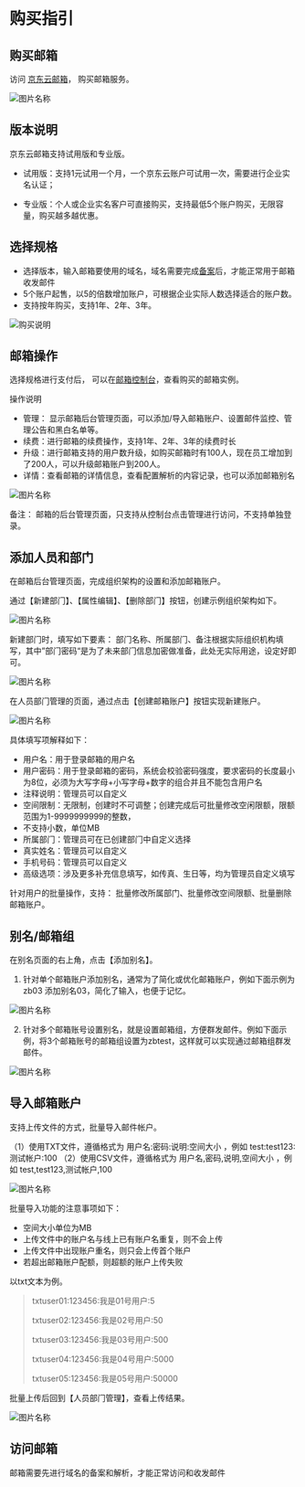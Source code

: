 # 购买指引

## 购买邮箱
访问 [京东云邮箱](https://www.jdcloud.com/cn/products/jdcloudmail)， 购买邮箱服务。


![图片名称]()


## 版本说明

京东云邮箱支持试用版和专业版。

- 试用版：支持1元试用一个月，一个京东云账户可试用一次，需要进行企业实名认证；

- 专业版：个人或企业实名客户可直接购买，支持最低5个账户购买，无限容量，购买越多越优惠。


## 选择规格

- 选择版本，输入邮箱要使用的域名，域名需要完成[备案](https://record-console.jdcloud.com/)后，才能正常用于邮箱收发邮件
- 5个账户起售，以5的倍数增加账户，可根据企业实际人数选择适合的账户数。
- 支持按年购买，支持1年、2年、3年。

![购买说明](https://img1.jcloudcs.com/cn/image/jdcloud-mail/%E9%82%AE%E4%BB%B6%E8%B4%AD%E4%B9%B0%E9%A1%B5.png)


## 邮箱操作

选择规格进行支付后， 可以在[邮箱控制台](https://jdcloud-mail-console.jdcloud.com/list)，查看购买的邮箱实例。

操作说明
- 管理： 显示邮箱后台管理页面，可以添加/导入邮箱账户、设置邮件监控、管理公告和黑白名单等。
- 续费：进行邮箱的续费操作，支持1年、2年、3年的续费时长
- 升级：进行邮箱支持的用户数升级，如购买邮箱时有100人，现在员工增加到了200人，可以升级邮箱账户到200人。
- 详情：查看邮箱的详情信息，查看配置解析的内容记录，也可以添加邮箱别名


![图片名称]()


备注： 邮箱的后台管理页面，只支持从控制台点击管理进行访问，不支持单独登录。


## 添加人员和部门

在邮箱后台管理页面，完成组织架构的设置和添加邮箱账户。

通过【新建部⻔】、【属性编辑】、【删除部⻔】按钮，创建示例组织架构如下。


![图片名称]()


新建部⻔时，填写如下要素：
部⻔名称、所属部⻔、备注根据实际组织机构填写，其中”部⻔密码“是为了未来部⻔信息加密做准备，此处⽆实际⽤途，设定好即可。

![图片名称]()


在⼈员部⻔管理的⻚⾯，通过点击【创建邮箱账户】按钮实现新建账户。


![图片名称]()


具体填写项解释如下：
- ⽤户名：⽤于登录邮箱的⽤户名
- ⽤户密码：⽤于登录邮箱的密码，系统会校验密码强度，要求密码的⻓度最⼩为8位，必须为⼤写字⺟+⼩写字⺟+数字的组合并且不能包含⽤户名
- 注释说明：管理员可以⾃定义
- 空间限制：⽆限制，创建时不可调整；创建完成后可批量修改空闲限额，限额范围为1-9999999999的整数，
- 不⽀持⼩数，单位MB
- 所属部⻔：管理员可在已创建部⻔中⾃定义选择
- 真实姓名：管理员可以⾃定义
- ⼿机号码：管理员可以⾃定义
- ⾼级选项：涉及更多补充信息填写，如传真、⽣⽇等，均为管理员⾃定义填写

针对用户的批量操作，支持： 批量修改所属部门、批量修改空间限额、批量删除邮箱账户。


## 别名/邮箱组

在别名⻚⾯的右上⻆，点击【添加别名】。

1. 针对单个邮箱账户添加别名，通常为了简化或优化邮箱账户，例如下⾯示例为zb03 添加别名03，简化了输⼊，也便于记忆。

![图片名称]()

2. 针对多个邮箱账号设置别名，就是设置邮箱组，⽅便群发邮件。例如下⾯示例，将3个邮箱账号的邮箱组设置为zbtest，这样就可以实现通过邮箱组群发邮件。

![图片名称]()


## 导入邮箱账户

支持上传⽂件的⽅式，批量导⼊邮件帐户。

（1）使⽤TXT⽂件，遵循格式为 ⽤户名:密码:说明:空间⼤⼩ ，例如 test:test123:测试帐户:100
（2）使⽤CSV⽂件，遵循格式为 ⽤户名,密码,说明,空间⼤⼩ ，例如 test,test123,测试帐户,100

![图片名称]()

批量导⼊功能的注意事项如下：
- 空间大小单位为MB
- 上传⽂件中的账户名与线上已有账户名重复，则不会上传
- 上传⽂件中出现账户重名，则只会上传⾸个账户
- 若超出邮箱账户配额，则超额的账户上传失败

以txt⽂本为例。

> txtuser01:123456:我是01号⽤户:5
> 
> txtuser02:123456:我是02号⽤户:50
> 
> txtuser03:123456:我是03号⽤户:500
> 
> txtuser04:123456:我是04号⽤户:5000
> 
> txtuser05:123456:我是05号⽤户:50000


批量上传后回到【⼈员部⻔管理】，查看上传结果。


![图片名称]()


## 访问邮箱

邮箱需要先进行域名的备案和解析，才能正常访问和收发邮件















